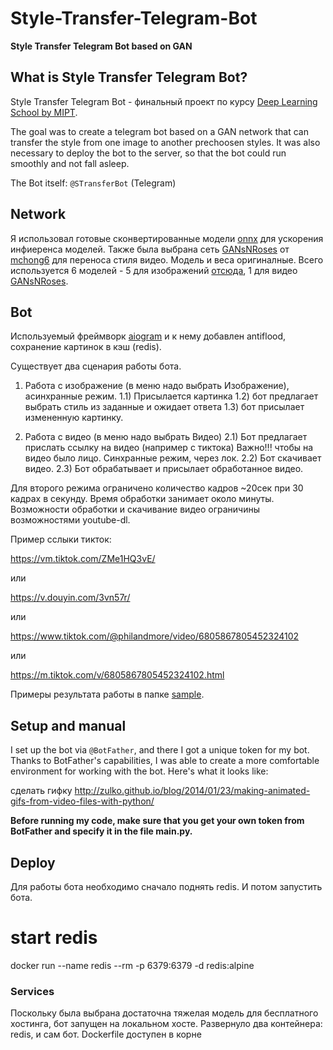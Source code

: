 # Style-Transfer-Telegram-Bot
**Style Transfer Telegram Bot based on GAN**

What is Style Transfer Telegram Bot?
------------------------------------
Style Transfer Telegram Bot - финальный проект по курсу [Deep Learning School by MIPT](https://en.dlschool.org/).

The goal was to create a telegram bot based on a GAN network that can transfer the style from one image to another prechoosen styles. It was also necessary to deploy the bot to the server, so that the bot could run smoothly and not fall asleep.

The Bot itself: `@STransferBot` (Telegram)


Network
-------
Я использовал готовые сконвертированные модели [onnx](https://github.com/microsoft/onnxruntime) для ускорения инфиеренса моделей. Также была выбрана сеть [GANsNRoses](https://github.com/mchong6/GANsNRoses) от [mchong6](https://github.com/mchong6) для переноса стиля видео. Модель и веса оригиналные. 
Всего используется 6 моделей - 5 для изображений [отсюда](https://github.com/onnx/models/tree/master/vision/style_transfer/fast_neural_style/model), 1 для видео [GANsNRoses](https://github.com/mchong6/GANsNRoses). 


Bot
---
Используемый фреймворк [aiogram](https://docs.aiogram.dev/en/latest/index.html) и к нему добавлен antiflood, сохранение картинок в кэш (redis).    

Существует два сценария работы бота.
1) Работа с изображение (в меню надо выбрать Изображение), асинхранные режим.
1.1) Присылается картинка
1.2) бот предлагает выбрать стиль из заданные и ожидает ответа
1.3) бот присылает измененную картинку.

2) Работа с видео (в меню надо выбрать Видео)
2.1) Бот предлагает прислать ссылку на видео (например с тиктока) Важно!!! чтобы на видео было лицо. Синхранные режим, через лок.
2.2) Бот скачивает видео.
2.3) Бот обрабатывает и присылает обработанное видео.

Для второго режима ограничено количество кадров ~20сек при 30 кадрах в секунду. Время обработки занимает около минуты. Возможности обработки и скачивание видео ограничины возможностями youtube-dl. 

Пример сслыки тикток:

https://vm.tiktok.com/ZMe1HQ3vE/

или

https://v.douyin.com/3vn57r/

или

https://www.tiktok.com/@philandmore/video/6805867805452324102

или

https://m.tiktok.com/v/6805867805452324102.html

Примеры результата работы в папке [sample](samples/output9.mp4).


Setup and manual
----------------
I set up the bot via `@BotFather`, and there I got a unique token for my bot.
Thanks to BotFather's capabilities, I was able to create a more comfortable environment for working with the bot. Here's what it looks like:

сделать гифку
http://zulko.github.io/blog/2014/01/23/making-animated-gifs-from-video-files-with-python/

**Before running my code, make sure that you get your own token from BotFather and specify it in the file main.py.**

Deploy
------
Для работы бота необходимо сначало поднять redis. И потом запустить бота.

# start redis
docker run --name redis --rm -p 6379:6379 -d redis:alpine

### Services
Поскольку была выбрана достаточна тяжелая модель для бесплатного хостинга, бот запущен на локальном хосте. Развернуло два контейнера: redis, и сам бот.
Dockerfile доступен в корне